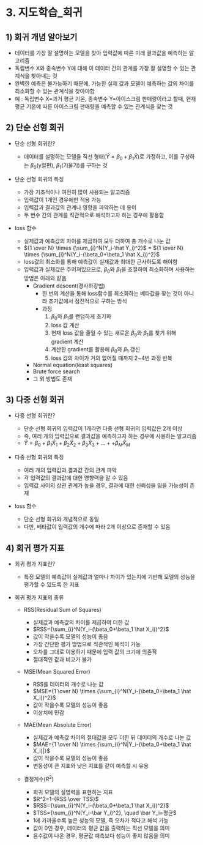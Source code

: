 # 3. 지도학습_회귀

## 1) 회귀 개념 알아보기

- 데이터를 가장 잘 설명하는 모델을 찾아 입력값에 따른 미래 결과값을 예측하는 알고리즘
- 독립변수 X와 종속변수 Y에 대해 이 데이터 간의 관계를 가장 잘 설명할 수 있는 관계식을 찾아내는 것
- 완벽한 예측은 불가능하기 때문에, 가능한 실제 값과 모델이 예측하는 값의 차이를 최소화할 수 있는 관계식을 찾아야함
- 예 : 독립변수 X=과거 평균 기온, 종속변수 Y=아이스크림 판매량이라고 할때, 현재 평균 기온에 따른 아이스크림 판매량을 예측할 수 있는 관계식을 찾는 것

## 2) 단순 선형 회귀

- 단순 선형 회귀란?
    - 데이터를 설명하는 모델을 직선 형태($\hat Y=\beta_0+\beta_1 \hat X$)로 가정하고, 이를 구성하는 $\beta_0$(y절편), $\beta_1$(기울기)를 구하는 것

- 단순 선형 회귀의 특징
    - 가장 기초적이나 여전히 많이 사용되는 알고리즘
    - 입력값이 1개인 경우에만 적용 가능
    - 입력값과 결과값의 관계나 영향을 파악하는 데 용이
    - 두 변수 간의 관계를 직관적으로 해석하고자 하는 경우에 활용함
    
- loss 함수
    - 실제값과 예측값의 차이를 제곱하여 모두 더하여 총 개수로 나눈 값
    - ${1 \over N} \times {\sum_{i}^N(Y_i-\hat Y_i)^2}$ = ${1 \over N} \times {\sum_{i}^N(Y_i-(\beta_0+\beta_1 \hat X_i))^2}$
    - loss값의 최소화를 통해 예측값이 실제값과 최대한 근사하도록 해야함
    - 입력값과 실제값은 주어져있으므로, $\beta_0$와 $\beta_1$을 조절하여 최소화하며 사용하는 방법은 아래와 같음
        - Gradient descent(경사하강법)
            - 한 번의 계산을 통해 loss함수를 최소화하는 베타값을 찾는 것이 아니라 초기값에서 점진적으로 구하는 방식
            - 과정
                1. $\beta_0$와 $\beta_1$를 랜덤하게 초기화
                2. loss 값 계산
                3. 현재 loss 값을 줄일 수 있는 새로운 $\beta_0$와 $\beta_1$를 찾기 위해 gradient 계산
                4. 계산한 gradient를 활용해 $\beta_0$와 $\beta_1$ 갱신
                5. loss 값의 차이가 거의 없어질 때까지 2~4번 과정 반복
        - Normal equation(least squares)
        - Brute force search
        - 그 외 방법도 존재

## 3) 다중 선형 회귀

- 다중 선형 회귀란?
    - 단순 선형 회귀의 입력값이 1개라면 다중 선형 회귀의 입력값은 2개 이상
    - 즉, 여러 개의 입력값으로 결과값을 예측하고자 하는 경우에 사용하는 알고리즘
    - $\hat Y=\beta_0+\beta_1 \hat X_1+\beta_2 \hat X_2+\beta_3 \hat X_3+...++\beta_M \hat X_M$
    
- 다중 선형 회귀의 특징
    - 여러 개의 입력값과 결과값 간의 관계 파악
    - 각 입력값의 결과값에 대한 영향력을 알 수 있음
    - 입력값 사이의 상관 관계가 높을 경우, 결과에 대한 신뢰성을 잃을 가능성이 존재

- loss 함수
    - 단순 선형 회귀와 개념적으로 동일
    - 다만, 베타값이 입력값의 개수에 따라 2개 이상으로 존재할 수 있음

## 4) 회귀 평가 지표

- 회귀 평가 지표란?
    - 특정 모델의 예측값이 실제값과 얼마나 차이가 있는지에 기반해 모델의 성능을 평가할 수 있도록 한 지표
    
- 회귀 평가 지표의 종류
    - RSS(Residual Sum of Squares)
        - 실제값과 예측값의 차이를 제곱하여 더한 값
        - $RSS={\sum_{i}^N(Y_i-(\beta_0+\beta_1 \hat X_i))^2}$
        - 값이 작을수록 모델의 성능이 좋음
        - 가장 간단한 평가 방법으로 직관적인 해석이 가능
        - 오차를 그대로 이용하기 때문에 입력 값의 크기에 의존적
        - 절대적인 값과 비교가 불가
        
    - MSE(Mean Squared Error)
        - RSS를 데이터의 개수로 나눈 값
        - $MSE={1 \over N} \times {\sum_{i}^N(Y_i-(\beta_0+\beta_1 \hat X_i))^2}$
        - 값이 작을수록 모델의 성능이 좋음
        - 이상치에 민감
        
    - MAE(Mean Absolute Error)
        - 실제값과 예측값 차이의 절대값을 모두 더한 뒤 데이터의 개수로 나눈 값
        - $MAE={1 \over N} \times {\sum_{i}^N|Y_i-(\beta_0+\beta_1 \hat X_i)|}$
        - 값이 작을수록 모델의 성능이 좋음
        - 변동성이 큰 지표와 낮은 지표를 같이 예측할 시 유용
        
    - 결정계수($R^2$)
        - 회귀 모델의 설명력을 표현하는 지표
        - $R^2=1-{RSS \over TSS}$
        - $RSS={\sum_{i}^N(Y_i-(\beta_0+\beta_1 \hat X_i))^2}$
        - $TSS={\sum_{i}^N(Y_i-\bar Y_i)^2}, \quad \bar Y_i=평균$
        - 1에 가까울수록 높은 성능의 모델, 즉 오차가 적다고 해석 가능
        - 값이 0인 경우, 데이터의 평균 값을 출력하는 직선 모델을 의미
        - 음수값이 나온 경우, 평균값 예측보다 성능이 좋지 않음을 의미